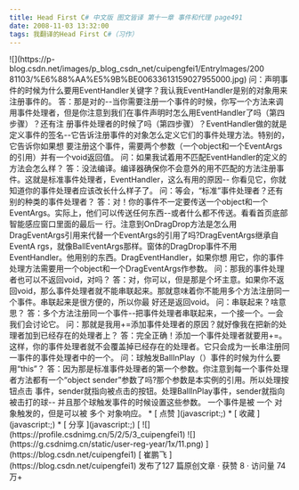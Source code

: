 ```yaml
---
title: Head First C# 中文版 图文皆译 第十一章 事件和代理 page491
date: 2008-11-03 13:32:00
tags: 我翻译的Head First C#（习作）
---
```

<?xml:namespace prefix = o ns = "urn:schemas-microsoft-com:office:office" />

![](https://p-blog.csdn.net/images/p_blog_csdn_net/cuipengfei1/EntryImages/200
81103/%E6%88%AA%E5%9B%BE00633613159027955000.jpg)

问：声明事件的时候为什么要用EventHandler关键字？我认我EventHandler是别的对象用来注册事件的。

答：那是对的--当你需要注册一个事件的时候，你写一个方法来调用事件处理者，但是你注意到我们在事件声明时怎么用EventHandler了吗（第四步骤）？还有注
册事件处理者的时候了吗（第四步骤）？EventHandler做的就是定义事件的签名--它告诉注册事件的对象怎么定义它们的事件处理方法。特别的，它告诉你如果想
要注册这个事件，需要两个参数（一个object和一个EventArgs的引用）并有一个void返回值。

问：如果我试着用不匹配EventHandler的定义的方法会怎么样？

答：没法编译。编译器确保你不会意外的用不匹配的方法注册事件。这就是标准事件处理者，EventHandler，这么有用的原因--
你看见它，你就知道你的事件处理者应该改长什么样子了。

问：等会，“标准”事件处理者？还有别的种类的事件处理者？

答：对！你的事件不一定要传送一个object和一个EventArgs。实际上，他们可以传送任何东西--或者什么都不传送。看看首页底部智能感应窗口里面的最后一
行。注意到OnDragDrop方法是怎么用DragEventArgs引用来代替一个EventArgs的引用了吗?DragEventArgs继承自EventA
rgs，就像BallEventArgs那样。窗体的DragDrop事件不用EventHandler。他用别的东西。DragEventHandler，如果你想
用它，你的事件处理方法需要用一个object和一个DragEventArgs作参数。

问：那我的事件处理者也可以不返回void，对吗？

答：对，你可以，但是那是个坏主意。如果你不返回void，那么事件处理者就不能串联起来。那就意味着你不能用多个方法注册同一个事件。串联起来是很方便的，所以你最
好还是返回void。

问：串联起来？啥意思？

答：多个方法注册同一个事件--把事件处理者串联起来，一个接一个。一会我们会讨论它。

问：那就是我用+=添加事件处理者的原因？就好像我在把新的处理者加到已经存在的处理者上？

答：完全正确！添加一个事件处理者就要用+=。这样，你的事件处理者就不会覆盖掉已经存在的处理者。它只会成为一长串注册同一事件的事件处理者中的一个。

问：球触发BallInPlay（）事件的时候为什么要用“this”？

答：因为那是标准事件处理者的第一个参数。你注意到每一个事件处理者方法都有一个“object sender”参数了吗?那个参数是本实例的引用。所以处理按钮点击
事件，sender就指向被点击的按钮。处理BallInPlay事件，sender就指向被击打的球--

并且那个球触发事件的时候设置这些参数。

一个事件是被  一个  对象触发的，但是可以被  多个  对象响应。

  * [ 点赞  ](javascript:;)
  * [ 收藏  ](javascript:;)
  * [ 分享 ](javascript:;)

[ ![](https://profile.csdnimg.cn/5/2/5/3_cuipengfei1)
![](https://g.csdnimg.cn/static/user-reg-year/1x/11.png)
](https://blog.csdn.net/cuipengfei1)

[ 崔鹏飞 ](https://blog.csdn.net/cuipengfei1)

发布了127 篇原创文章  ·  获赞 8  ·  访问量 74万+

